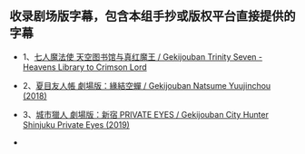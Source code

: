 ## 收录剧场版字幕，包含本组手抄或版权平台直接提供的字幕

- 1、[七人魔法使 天空图书馆与真红魔王 / Gekijouban Trinity Seven - Heavens Library to Crimson Lord](https://github.com/DMYJS/MMSUB/tree/master/Animation/Movie/Gekijouban%20Trinity%20Seven%20-%20Heavens%20Library%20to%20Crimson%20Lord)

- 2、[夏目友人帳 劇場版：緣結空蟬 / Gekijouban Natsume Yuujinchou (2018)](https://github.com/DMYJS/MMSUB/tree/master/Animation/Movie/Gekijouban%20Natsume%20Yuujinchou%20-%20Utsusemi%20ni%20Musubu%20(2018))

- 3、[城市獵人 劇場版：新宿 PRIVATE EYES / Gekijouban City Hunter Shinjuku Private Eyes (2019)](https://github.com/DMYJS/MMSUB/tree/master/Animation/Movie/Gekijouban%20City%20Hunter-Shinjuku%20Private%20Eyes)

- []()
